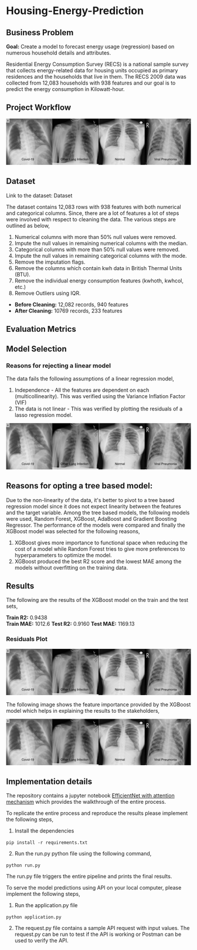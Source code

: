 # Housing-Energy-Prediction

## Business Problem 

**Goal:** Create a model to forecast energy usage (regression) based on numerous household details and attributes.

Residential Energy Consumption Survey (RECS) is a national sample survey that collects energy-related data for housing units occupied as primary residences and the households that live in them. The RECS 2009 data was collected from 12,083 households with 938 features and our goal is to predict the energy consumption in Kilowatt-hour.

## Project Workflow

![alt text](https://github.com/Sudhandar/EfficientNet-Attention-in-a-Siamese-Network/blob/main/images/sample_dataset.png)

## Dataset

Link to the dataset: Dataset

The dataset contains 12,083 rows with 938 features with both numerical and categorical columns. Since, there are a lot of features a lot of steps were involved with respect to cleaning the data. The various steps are outlined as below,

1. Numerical columns with more than 50% null values were removed.
2. Impute the null values in remaining numerical columns with the median.
3. Categorical  columns with more than 50% null values were  removed.
4. Impute the null values in remaining categorical columns with the mode.
5. Remove the imputation flags.
6. Remove the columns which contain kwh data in British Thermal Units (BTU).
7. Remove the individual energy consumption features (kwhoth, kwhcol, etc.)
8. Remove Outliers using IQR.

- **Before Cleaning:** 12,082 records, 940 features
- **After Cleaning:** 10769 records,  233 features

## Evaluation Metrics

## Model Selection

### Reasons for rejecting a linear model

The data fails the following assumptions of a linear regression model,

1. Independence - All the features are dependent on each (multicollinearity). This was verified using the Variance Inflation Factor (VIF)
2. The data is not linear - This was verified by plotting the residuals of a lasso regression model.

![alt text](https://github.com/Sudhandar/EfficientNet-Attention-in-a-Siamese-Network/blob/main/images/sample_dataset.png)


## Reasons for opting a tree based model:

Due to the non-linearity of the data, it's better to pivot to a tree based regression model since it does not expect linearity between the features and the target variable. Among the tree based models, the following models were used, Random Forest, XGBoost, AdaBoost and Gradient Boosting Regressor. The performance of the models were compared and finally the XGBoost model was selected for the following reasons, 

1. XGBoost gives more importance to functional space when reducing the cost of a model while Random Forest tries to give more preferences to hyperparameters to optimize the model.
2. XGBoost produced the best R2 score and the lowest MAE among the models without overfitting on the training data. 


## Results

The following are the results of the XGBoost model on the train and the test sets, 

**Train R2:**  0.9438   
**Train MAE:**  1012.6
**Test R2:**  0.9160 
**Test MAE:** 1169.13

### Residuals Plot

![alt text](https://github.com/Sudhandar/EfficientNet-Attention-in-a-Siamese-Network/blob/main/images/sample_dataset.png)


The following image shows the feature importance provided by the XGBoost model which helps in explaining the results to the stakeholders,

![alt text](https://github.com/Sudhandar/EfficientNet-Attention-in-a-Siamese-Network/blob/main/images/sample_dataset.png)


## Implementation details

The repository contains a jupyter notebook [EfficientNet with attention mechanism](https://github.com/Sudhandar/EfficientNet-Attention-in-a-Siamese-Network/blob/main/EfficientNet_with_attention_mechanism.ipynb) which provides the walkthrough of the entire process. 

To replicate the entire process and reproduce the results please implement the following steps,

1. Install the dependencies

`pip install -r requirements.txt`

2. Run the run.py python file using the following command,

`python run.py`

The run.py file triggers the entire pipeline and prints the final results. 

To serve the model predictions using API on your local computer, please implement the following steps,

1. Run the application.py file

`python application.py`

2. The request.py file contains a sample API request with input values. The request.py can be run to test if the API is working or Postman can be used to verify the API.


